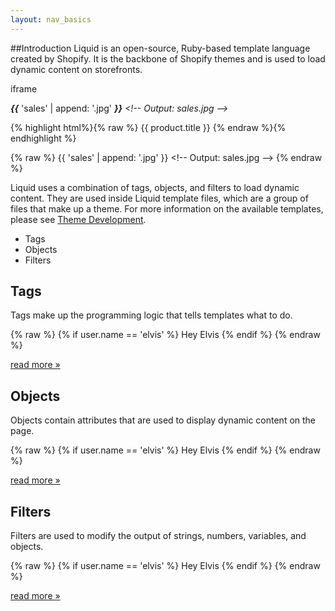 ```yaml
---
layout: nav_basics
---
```


##Introduction
Liquid is an open-source, Ruby-based template language created by Shopify. It is the backbone of Shopify themes and is used to load dynamic content on storefronts.

iframe

***\{\{*** 'sales' \| append: '.jpg' ***\}\}*** *\<!-- Output: sales.jpg \-->*

{% highlight html%}{% raw %}
  {{ product.title }} <!-- Output: Awesome T-Shirt-->
{% endraw %}{% endhighlight %}


{% raw %}
  {{ 'sales' | append: '.jpg' }} \<!-- Output: sales.jpg \-->
{% endraw %}

Liquid uses a combination of tags, objects, and filters to load dynamic content. They are used inside Liquid template files, which are a group of files that make up a theme. For more information on the available templates, please see [Theme Development](#).

<div class="panel">
  <div class="panel-body">
    <ul>
      <li>Tags</li>
      <li>Objects</li>
      <li>Filters</li>
    </ul>
  </div>
</div>

<h2 class="tags">Tags</h2>

Tags make up the programming logic that tells templates what to do.

{% raw %}
  {% if user.name == 'elvis' %}
    Hey Elvis
  {% endif %}
{% endraw %}

<p class="read-more">
  <a href="/tags">read more &raquo;</a>
</p>


<h2 class="tags">Objects</h2>

Objects contain attributes that are used to display dynamic content on the page.

{% raw %}
  {% if user.name == 'elvis' %}
    Hey Elvis
  {% endif %}
{% endraw %}

<p class="read-more">
  <a href="/objects">read more &raquo;</a>
</p>

<h2 class="tags">Filters</h2>

Filters are used to modify the output of strings, numbers, variables, and objects.

{% raw %}
  {% if user.name == 'elvis' %}
    Hey Elvis
  {% endif %}
{% endraw %}

<p class="read-more">
  <a href="/filters">read more &raquo;</a>
</p>